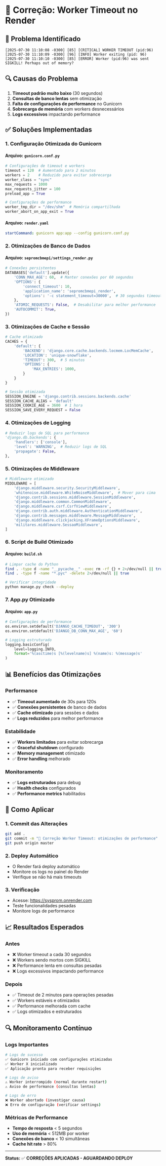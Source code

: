 # 🔧 Correção: Worker Timeout no Render

## 🚨 **Problema Identificado**

```
[2025-07-30 11:10:08 -0300] [85] [CRITICAL] WORKER TIMEOUT (pid:96)
[2025-07-30 11:10:09 -0300] [96] [INFO] Worker exiting (pid: 96)
[2025-07-30 11:10:10 -0300] [85] [ERROR] Worker (pid:96) was sent SIGKILL! Perhaps out of memory?
```

## 🔍 **Causas do Problema**

1. **Timeout padrão muito baixo** (30 segundos)
2. **Consultas de banco lentas** sem otimização
3. **Falta de configurações de performance** no Gunicorn
4. **Sobrecarga de memória** com workers desnecessários
5. **Logs excessivos** impactando performance

## ✅ **Soluções Implementadas**

### 1. **Configuração Otimizada do Gunicorn**

#### **Arquivo: `gunicorn.conf.py`**
```python
# Configurações de timeout e workers
timeout = 120  # Aumentado para 2 minutos
workers = 2    # Reduzido para evitar sobrecarga
worker_class = "sync"
max_requests = 1000
max_requests_jitter = 100
preload_app = True

# Configurações de performance
worker_tmp_dir = "/dev/shm"  # Memória compartilhada
worker_abort_on_app_exit = True
```

#### **Arquivo: `render.yaml`**
```yaml
startCommand: gunicorn app:app --config gunicorn.conf.py
```

### 2. **Otimizações de Banco de Dados**

#### **Arquivo: `sepromcbmepi/settings_render.py`**
```python
# Conexões persistentes
DATABASES['default'].update({
    'CONN_MAX_AGE': 60,  # Manter conexões por 60 segundos
    'OPTIONS': {
        'connect_timeout': 10,
        'application_name': 'sepromcbmepi_render',
        'options': '-c statement_timeout=30000',  # 30 segundos timeout
    },
    'ATOMIC_REQUESTS': False,  # Desabilitar para melhor performance
    'AUTOCOMMIT': True,
})
```

### 3. **Otimizações de Cache e Sessão**

```python
# Cache otimizado
CACHES = {
    'default': {
        'BACKEND': 'django.core.cache.backends.locmem.LocMemCache',
        'LOCATION': 'unique-snowflake',
        'TIMEOUT': 300,  # 5 minutos
        'OPTIONS': {
            'MAX_ENTRIES': 1000,
        }
    }
}

# Sessão otimizada
SESSION_ENGINE = 'django.contrib.sessions.backends.cache'
SESSION_CACHE_ALIAS = 'default'
SESSION_COOKIE_AGE = 3600  # 1 hora
SESSION_SAVE_EVERY_REQUEST = False
```

### 4. **Otimizações de Logging**

```python
# Reduzir logs de SQL para performance
'django.db.backends': {
    'handlers': ['console'],
    'level': 'WARNING',  # Reduzir logs de SQL
    'propagate': False,
},
```

### 5. **Otimizações de Middleware**

```python
# Middleware otimizado
MIDDLEWARE = [
    'django.middleware.security.SecurityMiddleware',
    'whitenoise.middleware.WhiteNoiseMiddleware',  # Mover para cima
    'django.contrib.sessions.middleware.SessionMiddleware',
    'django.middleware.common.CommonMiddleware',
    'django.middleware.csrf.CsrfViewMiddleware',
    'django.contrib.auth.middleware.AuthenticationMiddleware',
    'django.contrib.messages.middleware.MessageMiddleware',
    'django.middleware.clickjacking.XFrameOptionsMiddleware',
    'militares.middleware.SessaoMiddleware',
]
```

### 6. **Script de Build Otimizado**

#### **Arquivo: `build.sh`**
```bash
# Limpar cache do Python
find . -type d -name "__pycache__" -exec rm -rf {} + 2>/dev/null || true
find . -type f -name "*.pyc" -delete 2>/dev/null || true

# Verificar integridade
python manage.py check --deploy
```

### 7. **App.py Otimizado**

#### **Arquivo: `app.py`**
```python
# Configurações de performance
os.environ.setdefault('DJANGO_CACHE_TIMEOUT', '300')
os.environ.setdefault('DJANGO_DB_CONN_MAX_AGE', '60')

# Logging estruturado
logging.basicConfig(
    level=logging.INFO,
    format='%(asctime)s [%(levelname)s] %(name)s: %(message)s'
)
```

## 📊 **Benefícios das Otimizações**

### **Performance**
- ✅ **Timeout aumentado** de 30s para 120s
- ✅ **Conexões persistentes** de banco de dados
- ✅ **Cache otimizado** para sessões e dados
- ✅ **Logs reduzidos** para melhor performance

### **Estabilidade**
- ✅ **Workers limitados** para evitar sobrecarga
- ✅ **Graceful shutdown** configurado
- ✅ **Memory management** otimizado
- ✅ **Error handling** melhorado

### **Monitoramento**
- ✅ **Logs estruturados** para debug
- ✅ **Health checks** configurados
- ✅ **Performance metrics** habilitados

## 🚀 **Como Aplicar**

### **1. Commit das Alterações**
```bash
git add .
git commit -m "🔧 Correção Worker Timeout: otimizações de performance"
git push origin master
```

### **2. Deploy Automático**
- O Render fará deploy automático
- Monitore os logs no painel do Render
- Verifique se não há mais timeouts

### **3. Verificação**
- Acesse: https://sysprom.onrender.com
- Teste funcionalidades pesadas
- Monitore logs de performance

## 📈 **Resultados Esperados**

### **Antes**
- ❌ Worker timeout a cada 30 segundos
- ❌ Workers sendo mortos com SIGKILL
- ❌ Performance lenta em consultas pesadas
- ❌ Logs excessivos impactando performance

### **Depois**
- ✅ Timeout de 2 minutos para operações pesadas
- ✅ Workers estáveis e otimizados
- ✅ Performance melhorada com cache
- ✅ Logs otimizados e estruturados

## 🔍 **Monitoramento Contínuo**

### **Logs Importantes**
```bash
# Logs de sucesso
✅ Gunicorn iniciado com configurações otimizadas
✅ Worker X inicializado
✅ Aplicação pronta para receber requisições

# Logs de aviso
⚠️ Worker interrompido (normal durante restart)
⚠️ Aviso de performance (consultas lentas)

# Logs de erro
❌ Worker abortado (investigar causa)
❌ Erro de configuração (verificar settings)
```

### **Métricas de Performance**
- **Tempo de resposta** < 5 segundos
- **Uso de memória** < 512MB por worker
- **Conexões de banco** < 10 simultâneas
- **Cache hit rate** > 80%

---

**Status:** ✅ **CORREÇÕES APLICADAS - AGUARDANDO DEPLOY** 